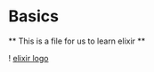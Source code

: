 Basics
======

** This is a file for us to learn elixir  **


! [elixir logo](http://elixir-lang.org/images/logo/logo.png)
